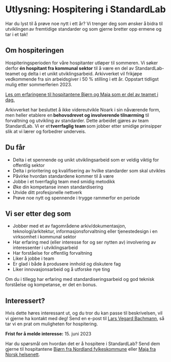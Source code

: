 # Utlysning: Hospitering i StandardLab

Har du lyst til å prøve noe nytt i ett år? Vi trenger deg som ønsker å bidra til utviklingen av fremtidige standarder og som gjerne bretter opp ermene og tar i et tak!

## Om hospiteringen

Hospiteringsperioden for våre hospitanter utløper til sommeren.  Vi søker derfor **én hospitant fra kommunal sektor** til å være en del av StandardLab-teamet og delta i et unikt utviklingsarbeid. Arkivverket vil frikjøpe vedkommende fra sin arbeidsgiver i 50 % stilling i ett år. Oppstart tidligst mulig etter sommerferien 2023.

[Les om erfaringene til hospitantene Bjørn og Maja som er del av teamet i dag.](https://www.arkivverket.no/arkivutvikling/innebygd-arkivering/standardlab/nyttig-hospitering)

Arkivverket har besluttet å ikke videreutvikle Noark i sin nåværende form, men heller etablere en **behovsdrevet og involverende tilnærming** til forvaltning og utvikling av standarder. Dette arbeidet gjøres av team StandardLab. Vi er et **tverrfaglig team** som jobber etter smidige prinsipper slik at vi lærer og forbedrer underveis.​​

## Du får

- Delta i et spennende og unikt utviklingsarbeid som er veldig viktig for offentlig sektor​
- Delta i prioritering og kvalifisering av hvilke standarder som skal utvikles
- Påvirke hvordan standardene kommer til å være
- Jobbe i et tverrfaglig team med smidig metodikk​
- Øke din kompetanse innen standardisering​
- Utvide ditt profesjonelle nettverk​
- Prøve noe nytt og spennende i trygge rammerfor en periode

## Vi ser etter deg som

- Jobber med et av fagområdene arkiv/dokumentasjon, teknologi/arkitektur, informasjonsforvaltning eller tjenestedesign i en virksomhet i kommunal sektor  
- Har erfaring med (eller interesse for og ser nytten av) involvering av interessenter i utviklingsarbeid​
- Har forståelse for offentlig forvaltning  
- Liker å jobbe i team​
- Er glad i både å produsere innhold og diskutere fag
- Liker innovasjonsarbeid og å utforske nye ting

Om du i tillegg har erfaring med standardiseringsarbeid og god teknisk forståelse og kompetanse, er det en bonus.

## Interessert?

Hvis dette høres interessant ut, og du tror du kan passe til beskrivelsen, vil vi gjerne ha kontakt med deg! Send en e-post til [Lars Vegard Bachmann](mailto:larbac@arkivverket.no), så tar vi en prat om muligheten for hospitering.

**Frist for å melde interesse:** 15. juni 2023

Har du spørsmål om hvordan det er å hospitere i StandardLab? Send dem gjerne til hospitantene [Bjørn fra Nordland fylkeskommune](mailto:bjorfi@nfk.no) eller [Maja fra Norsk helsenett](mailto:Maja.Louise.Jelling.Elmgren@nhn.no).
